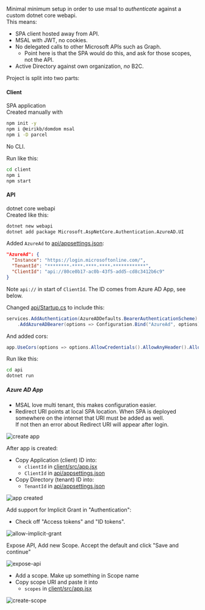 Minimal minimum setup in order to use msal to _authenticate_ against a custom dotnet core webapi.  
This means:
  * SPA client hosted away from API.
  * MSAL with JWT, no cookies.
  * No delegated calls to other Microsoft APIs such as Graph.
    * Point here is that the SPA would do this, and ask for those scopes, not the API.
  * Active Directory against own organization, _no_ B2C.
    
    
Project is split into two parts:

#### Client
SPA application  
Created manually with 

```bash
npm init -y
npm i @eirikb/domdom msal
npm i -D parcel
```

No CLI.

Run like this:

```bash
cd client
npm i
npm start
```


#### API
dotnet core webapi  
Created like this:
```bash
dotnet new webapi
dotnet add package Microsoft.AspNetCore.Authentication.AzureAD.UI
```

Added `AzureAd` to [api/appsettings.json](api/appsettings.json):
```json 
"AzureAd": {
  "Instance": "https://login.microsoftonline.com/",
  "TenantId": "********-****-****-****-************",
  "ClientId": "api://80ce0b17-ac0b-43f5-add5-cd8c3412b6c9"
}
```

Note `api://` in start of `ClientId`. The ID comes from Azure AD App, see below.

Changed [api/Startup.cs](api/Startup.cs) to include this:

```c#
services.AddAuthentication(AzureADDefaults.BearerAuthenticationScheme)
    .AddAzureADBearer(options => Configuration.Bind("AzureAd", options));
```

And added cors:

```c#
app.UseCors(options => options.AllowCredentials().AllowAnyHeader().AllowAnyMethod().AllowAnyOrigin());
```

Run like this:

```bash
cd api
dotnet run
```


##### Azure AD App

  * MSAL love multi tenant, this makes configuration easier.
  * Redirect URI points at local SPA location. 
  When SPA is deployed somewhere on the internet that URI must be added as well.  
    If not then an error about Redirect URI will appear after login.
    
![create app](https://i.imgur.com/TjkYrCO.png)

After app is created:
  * Copy Application (client) ID into:
    * `clientId` in [client/src/app.jsx](client/src/app.jsx)
    * `ClientId` in [api/appsettings.json](api/appsettings.json)
  * Copy Directory (tenant) ID into:
    * `TenantId` in [api/appsettings.json](api/appsettings.json)
    
![app created](https://i.imgur.com/B8ND9DH.png)

Add support for Implicit Grant in "Authentication":
  * Check off "Access tokens" and "ID tokens".
    
![allow-implicit-grant](https://i.imgur.com/XwTzAIK.png)


Expose API, Add new Scope. Accept the default and click "Save and continue"

![expose-api](https://i.imgur.com/9omjZPJ.png)

  * Add a scope. Make up something in Scope name
  * Copy scope URI and paste it into 
    * `scopes` in [client/src/app.jsx](client/src/app.jsx)
  
![create-scope](https://i.imgur.com/eqwRAqR.png)
